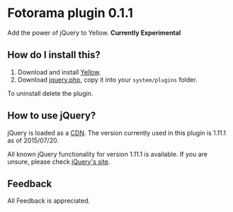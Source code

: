 Fotorama plugin 0.1.1
========================
Add the power of jQuery to Yellow.
__Currently Experimental__

How do I install this?
----------------------
1. Download and install [Yellow](https://github.com/datenstrom/yellow/).  
2. Download [jquery.php](jquery.php?raw=true), copy it into your `system/plugins` folder.    

To uninstall delete the plugin.

How to use jQuery?
--------------------------------
jQuery is loaded as a [CDN](https://ajax.googleapis.com/ajax/libs/jquery/1.11.1/jquery.min.js). The version currently used in this plugin is 1.11.1 as of 2015/07/20.

All known jQuery functionality for version 1.11.1 is available. If you are unsure, please check [jQuery's site](http://http://jquery.com/).

Feedback
---------------
All Feedback is appreciated.